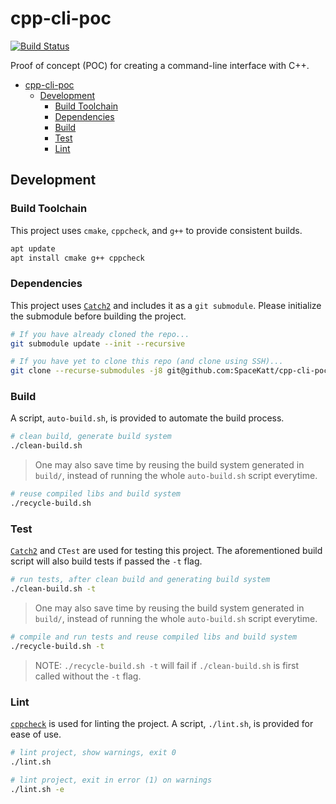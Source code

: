 # cpp-cli-poc

[![Build Status](https://travis-ci.com/SpaceKatt/cpp-cli-poc.svg?branch=main)](https://travis-ci.com/SpaceKatt/cpp-cli-poc)

Proof of concept (POC) for creating a command-line interface with C++.

- [cpp-cli-poc](#cpp-cli-poc)
  - [Development](#development)
    - [Build Toolchain](#build-toolchain)
    - [Dependencies](#dependencies)
    - [Build](#build)
    - [Test](#test)
    - [Lint](#lint)

## Development

### Build Toolchain

This project uses `cmake`, `cppcheck`, and `g++` to provide consistent builds.

```bash
apt update
apt install cmake g++ cppcheck
```

### Dependencies

This project uses [`Catch2`](https://github.com/catchorg/Catch2) and includes it as a `git submodule`. Please initialize the submodule before building the project.

```bash
# If you have already cloned the repo...
git submodule update --init --recursive

# If you have yet to clone this repo (and clone using SSH)...
git clone --recurse-submodules -j8 git@github.com:SpaceKatt/cpp-cli-poc.git
```

### Build

A script, `auto-build.sh`, is provided to automate the build process.

```bash
# clean build, generate build system
./clean-build.sh
```

> One may also save time by reusing the build system generated in `build/`, instead of running the whole `auto-build.sh` script everytime.

```bash
# reuse compiled libs and build system
./recycle-build.sh
```

### Test

[`Catch2`](https://github.com/catchorg/Catch2) and `CTest` are used for testing this project. The aforementioned build script will also build tests if passed the `-t` flag.

```bash
# run tests, after clean build and generating build system
./clean-build.sh -t
```

> One may also save time by reusing the build system generated in `build/`, instead of running the whole `auto-build.sh` script everytime.

```bash
# compile and run tests and reuse compiled libs and build system
./recycle-build.sh -t
```

> NOTE: `./recycle-build.sh -t` will fail if `./clean-build.sh` is first called without the `-t` flag.

### Lint

[`cppcheck`](http://cppcheck.sourceforge.net/) is used for linting the project. A script, `./lint.sh`, is provided for ease of use.

```bash
# lint project, show warnings, exit 0
./lint.sh

# lint project, exit in error (1) on warnings
./lint.sh -e
```
